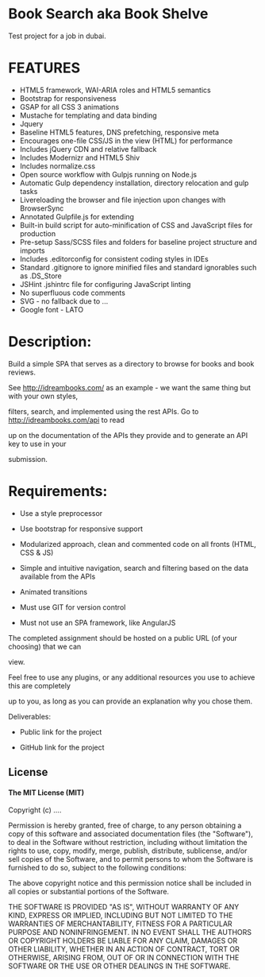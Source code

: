 # Book Search aka Book Shelve


Test project for a job in dubai.


# FEATURES
- HTML5 framework, WAI-ARIA roles and HTML5 semantics
- Bootstrap for responsiveness
- GSAP for all CSS 3 animations
- Mustache for templating and data binding
- Jquery
- Baseline HTML5 features, DNS prefetching, responsive meta
- Encourages one-file CSS/JS in the view (HTML) for performance
- Includes jQuery CDN and relative fallback
- Includes Modernizr and HTML5 Shiv
- Includes normalize.css
- Open source workflow with Gulpjs running on Node.js
- Automatic Gulp dependency installation, directory relocation and gulp tasks
- Livereloading the browser and file injection upon changes with BrowserSync
- Annotated Gulpfile.js for extending
- Built-in build script for auto-minification of CSS and JavaScript files for production
- Pre-setup Sass/SCSS files and folders for baseline project structure and imports
- Includes .editorconfig for consistent coding styles in IDEs
- Standard .gitignore to ignore minified files and standard ignorables such as .DS_Store
- JSHint .jshintrc file for configuring JavaScript linting
- No superfluous code comments
- SVG - no fallback due to ...
- Google font - LATO


# Description:

Build a simple SPA that serves as a directory to browse for books and book reviews.

See http://idreambooks.com/ as an example - we want the same thing but with your own styles,

filters, search, and implemented using the rest APIs. Go to http://idreambooks.com/api to read

up on the documentation of the APIs they provide and to generate an API key to use in your

submission.

# Requirements:

- Use a style preprocessor

- Use bootstrap for responsive support

- Modularized approach, clean and commented code on all fronts (HTML, CSS & JS)

- Simple and intuitive navigation, search and filtering based on the data available from the APIs

- Animated transitions

- Must use GIT for version control

- Must not use an SPA framework, like AngularJS

The completed assignment should be hosted on a public URL (of your choosing) that we can

view.

Feel free to use any plugins, or any additional resources you use to achieve this are completely

up to you, as long as you can provide an explanation why you chose them.

Deliverables:

- Public link for the project

- GitHub link for the project



## License

#### The MIT License (MIT)

Copyright (c) ....

Permission is hereby granted, free of charge, to any person obtaining a copy of
this software and associated documentation files (the "Software"), to deal in
the Software without restriction, including without limitation the rights to
use, copy, modify, merge, publish, distribute, sublicense, and/or sell copies
of the Software, and to permit persons to whom the Software is furnished to do
so, subject to the following conditions:

The above copyright notice and this permission notice shall be included in all
copies or substantial portions of the Software.

THE SOFTWARE IS PROVIDED "AS IS", WITHOUT WARRANTY OF ANY KIND, EXPRESS OR
IMPLIED, INCLUDING BUT NOT LIMITED TO THE WARRANTIES OF MERCHANTABILITY,
FITNESS FOR A PARTICULAR PURPOSE AND NONINFRINGEMENT. IN NO EVENT SHALL THE
AUTHORS OR COPYRIGHT HOLDERS BE LIABLE FOR ANY CLAIM, DAMAGES OR OTHER
LIABILITY, WHETHER IN AN ACTION OF CONTRACT, TORT OR OTHERWISE, ARISING FROM,
OUT OF OR IN CONNECTION WITH THE SOFTWARE OR THE USE OR OTHER DEALINGS IN THE
SOFTWARE.

